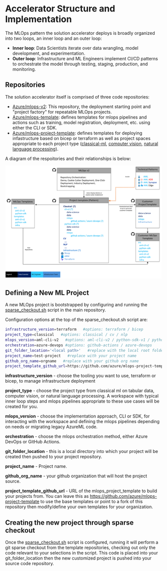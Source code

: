 # Accelerator Structure and Implementation

The MLOps pattern the solution accelerator deploys is broadly organized into two loops, an inner loop and an outer loop:
* **Inner loop**: Data Scientists iterate over data wrangling, model development, and experimentation.
* **Outer loop**: Infrastructure and ML Engineers implement CI/CD patterns to orchestrate the model through testing, staging, production, and monitoring.

## Repositories

The solution accelerator itself is comprised of three code repositories:
* [Azure/mlops-v2](https://github.com/Azure/mlops-v2): This repository, the deployment starting point and "project factory" for repeatable MLOps projects.
* [Azure/mlops-template](https://github.com/Azure/mlops-templates): defines templates for mlops pipelines and actions such as training, model registration, deployment, etc. using either the CLI or SDK.
* [Azure/mlops-project-template](https://github.com/Azure/mlops-project-template): defines templates for deploying infastructure based on bicep or terraform as well as project spaces appropriate to each project type ([classical-ml](https://github.com/Azure/mlops-project-template/tree/main/classical), [computer vision](https://github.com/Azure/mlops-project-template/tree/main/cv), [natural language processing](https://github.com/Azure/mlops-project-template/tree/main/nlp)).

A diagram of the respoitories and their relationships is below:

![](media/repository_arch.png)

## Defining a New ML Project

A new MLOps project is bootstrapped by configuring and running the [sparse_checkout.sh](/sparse_checkout.sh) script in the main repository. 

Configuration options at the top of the sparse_checkout.sh script are:

```bash
infrastructure_version=terraform   #options: terraform / bicep 
project_type=classical   #options: classical / cv / nlp
mlops_version=aml-cli-v2   #options: aml-cli-v2 / python-sdk-v1 / python-sdk-v2 / rai-aml-cli-v2
orchestration=azure-devops #options: github-actions / azure-devops
git_folder_location='<local path>'   #replace with the local root folder location where you want to create the project folder
project_name=test-project   #replace with your project name
github_org_name=orgname   #replace with your github org name
project_template_github_url=https://github.com/azure/mlops-project-template   #replace with the url for the project template for your organization created in step 2.2, or leave for demo purposes
```

**infrastructure_version** - choose the tooling you want to use, terraform or bicep, to manage infrastructure deployment

**project_type** - choose the project type from classical ml on tabular data, computer vision, or natural language processing. A workspace with typical inner loop steps and mlops pipelines appropriate to these use cases will be created for you.

**mlops_version** - choose the implementation approach, CLI or SDK, for interacting with the workspace and defining the mlops pipelines depending on needs or migrating legacy AzureML code.

**orchestration** - choose the mlops orchestration method, either Azure DevOps or GitHub Actions.

**git_folder_location** - this is a local directory into which your project will be created then pushed to your project repository.

**project_name** - Project name.

**github_org_name** - your github organization that will host the project source.

**project_template_github_url** - URL of the mlops_project_template to build your projects from. You can leave this as https://github.com/azure/mlops-project-template to use the base templates or point to a fork of this repository then modify/define your own templates for your organization.

## Creating the new project through sparse checkout

Once the [sparse_checkout.sh](/sparse_checkout.sh) script is configured, running it will perform a git sparse checkout from the template repositories, checking out only the code relevant to your selections in the script. This code is placed into your git_folder_location then the new customized project is pushed into your source code repository. 
